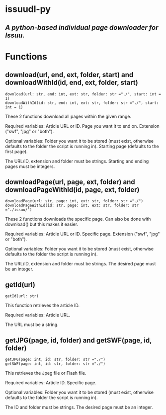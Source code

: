 # issuudl-py
*A python-based individual page downloader for Issuu.*
---
# Functions
## download(url, end, ext, folder, start) and downloadWithId(id, end, ext, folder, start)
    download(url: str, end: int, ext: str, folder: str ="./", start: int = 1)
    downloadWithId(id: str, end: int, ext: str, folder: str ="./", start: int = 1)

These 2 functions download all pages within the given range.

Required variables: Article URL or ID. Page you want it to end on. Extension ("swf", "jpg" or "both").

Optional variables: Folder you want it to be stored (must exist, otherwise defaults to the folder the script is running in). Starting page (defaults to the first page).

The URL/ID, extension and folder must be strings. Starting and ending pages must be integers.

## downloadPage(url, page, ext, folder) and downloadPageWithId(id, page, ext, folder)
    downloadPage(url: str, page: int, ext: str, folder: str ="./")
    downloadPageWithId(id: str, page: int, ext: str, folder: str ="./issuu/")

These 2 functions downloads the specific page. Can also be done with download() but this makes it easier.

Required variables: Article URL or ID. Specific page. Extension ("swf", "jpg" or "both").

Optional variables: Folder you want it to be stored (must exist, otherwise defaults to the folder the script is running in).

The URL/ID, extension and folder must be strings. The desired page must be an integer.

## getId(url)
    getId(url: str)

This function retrieves the article ID.

Required variables: Article URL.

The URL must be a string.

## getJPG(page, id, folder) and getSWF(page, id, folder)
    getJPG(page: int, id: str, folder: str ="./")
    getSWF(page: int, id: str, folder: str ="./")

This retrieves the Jpeg file or Flash file.

Required variables: Article ID. Specific page.

Optional variables: Folder you want it to be stored (must exist, otherwise defaults to the folder the script is running in).

The ID and folder must be strings. The desired page must be an integer.